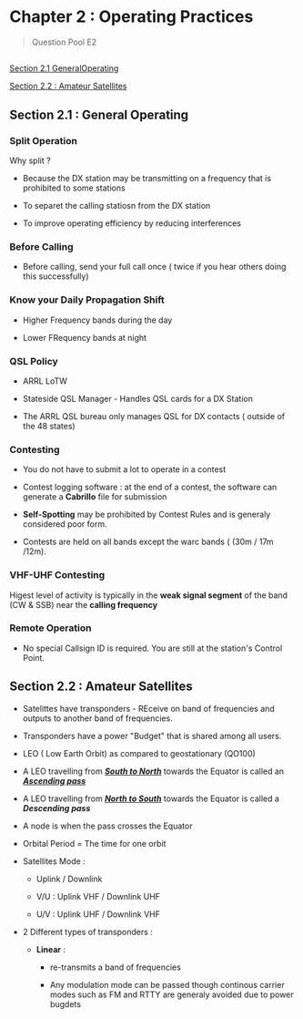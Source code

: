 # Chapter 2 : Operating Practices

> Question Pool E2

## 

[Section 2.1 GeneralOperating](#s2-1)

[Section 2.2 : Amateur Satellites](#s2-2)

## 

## <a name="s2-1">Section 2.1 : General Operating </a>

### **Split Operation**

Why split ?

- Because the DX station may be transmitting on a frequency that is prohibited to some stations

- To separet the calling statiosn from the DX station

- To improve operating efficiency by reducing interferences

### Before Calling

- Before calling, send your full call once ( twice if you hear others doing this successfully)

### **Know your Daily Propagation Shift**

- Higher Frequency bands during the day

- Lower FRequency bands at night

### **QSL Policy**

- ARRL LoTW

- Stateside QSL Manager -  Handles QSL cards for a DX Station

- The ARRL QSL bureau only manages QSL for DX contacts ( outside of the 48 states) 

### Contesting

- You do not have to submit a lot to operate in a contest

- Contest logging software : at the end of a contest, the software can generate a **Cabrillo** file for submission

- **Self-Spotting** may be prohibited by Contest Rules and is generaly considered poor form. 

- Contests are held on all bands except the warc bands ( (30m / 17m /12m).

### VHF-UHF Contesting

Higest level of activity is typically in the **weak signal segment** of the band (CW & SSB) near the **calling frequency** 

### Remote Operation

- No special Callsign ID is required. You are still at the station's Control Point.

## <a name="s2-2">Section 2.2 : Amateur Satellites</a>

- Satelittes have transponders - REceive on band of frequencies and outputs to another band of frequencies. 

- Transponders have a power "Budget" that is shared among all users.

- LEO ( Low Earth Orbit) as compared to geostationary (QO100)

- A LEO travelling from *<u>**South to North**</u>* towards the Equator is called an <u>***Ascending pass***</u>

- A LEO travelling from <u>***North to South***</u> towards the Equator is called a ***Descending pass***

- A node is when the pass crosses the Equator

- Orbital Period = The time for one orbit

- Satellites Mode :
  
  - Uplink / Downlink
  
  - V/U : Uplink VHF / Downlink UHF
  
  - U/V : Uplink UHF / Downlink VHF

- 2 Different types of transponders :
  
  - **Linear** : 
    
    - re-transmits a band of frequencies
    
    - Any modulation mode can be passed though continous carrier modes such as FM and RTTY are generaly avoided due to power bugdets   
